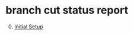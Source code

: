 # branch cut status report

0. [Initial Setup](http://github.com/radkin/branch_cut_status/blob/master/doc/ci_status.md)
